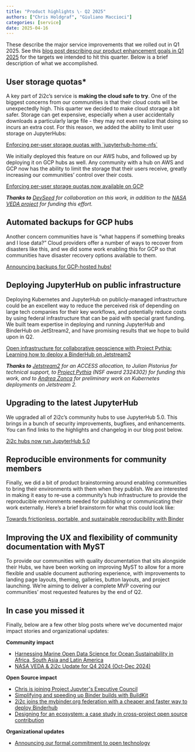 ```yaml
---
title: "Product highlights \- Q2 2025"
authors: ["Chris Holdgraf", "Giuliano Maccioci"]
categories: [service]
date: 2025-04-16
---
```


These describe the major service improvements that we rolled out in Q1 2025\. See this [blog post describing our product enhancement goals in Q1 2025](https://2i2c.org/blog/2025/q1-product-goals/) for the targets we intended to hit this quarter. Below is a brief description of what we accomplished.

## User storage quotas*

A key part of 2i2c’s service is **making the cloud safe to try**. One of the biggest concerns from our communities is that their cloud costs will be unexpectedly high. This quarter we decided to make cloud storage a bit safer. Storage can get expensive, especially when a user accidentally downloads a particularly large file \- they may not even realize that doing so incurs an extra cost. For this reason, we added the ability to limit user storage on JupyterHubs:

[Enforcing per-user storage quotas with \`jupyterhub-home-nfs\`](https://2i2c.org/blog/2025/per-user-storage-quota/)

We initially deployed this feature on our AWS hubs, and followed up by deploying it on GCP hubs as well. Any community with a hub on AWS and GCP now has the ability to limit the storage that their users receive, greatly increasing our communities’ control over their costs.  
   
[Enforcing per-user storage quotas now available on GCP](https://2i2c.org/blog/2025/per-user-storage-quota-gcp/)

***Thanks to** [DevSeed](https://developmentseed.org/) for collaboration on this work, in addition to the [NASA VEDA project](https://www.earthdata.nasa.gov/data/tools/veda) for funding this effort.*

## Automated backups for GCP hubs

Another concern communities have is “what happens if something breaks and I lose data?” Cloud providers offer a number of ways to recover from disasters like this, and we did some work enabling this for GCP so that communities have disaster recovery options available to them.

[Announcing backups for GCP-hosted hubs\!](https://2i2c.org/blog/2025/gcp-filestore-backups/)

## Deploying JupyterHub on public infrastructure

Deploying Kubernetes and JupyterHub on publicly-managed infrastructure could be an excellent way to reduce the perceived risk of depending on large tech companies for their key workflows, and potentially reduce costs by using federal infrastructure that can be paid with special grant funding. We built team expertise in deploying and running JupyterHub and BinderHub on JetStream2, and have promising results that we hope to build upon in Q2.

[Open infrastructure for collaborative geoscience with Project Pythia: Learning how to deploy a BinderHub on Jetstream2](https://2i2c.org/blog/2025/jetstream-binderhub/)

***Thanks to** [Jetstream2](https://jetstream-cloud.org/) for an ACCESS allocation, to Julian Pistorius for technical support, to [Project Pythia](https://projectpythia.org/) (NSF award 2324302\) for funding this work, and to [Andrea Zonca](https://www.zonca.dev/posts/2024-12-11-jetstream_kubernetes_magnum) for preliminary work on Kubernetes deployments on Jetstream 2\.*

## Upgrading to the latest JupyterHub

We upgraded all of 2i2c’s community hubs to use JupyterHub 5.0. This brings in a bunch of security improvements, bugfixes, and enhancements. You can find links to the highlights and changelog in our blog post below.

[2i2c hubs now run JupyterHub 5.0](https://2i2c.org/blog/2025/jupyterhub5-upgrade/)

## Reproducible environments for community members

Finally, we did a bit of product brainstorming around enabling communities to bring their environments with them when they publish. We are interested in making it easy to re-use a community’s hub infrastructure to provide the reproducible environments needed for publishing or communicating their work externally. Here’s a brief brainstorm for what this could look like:

[Towards frictionless, portable, and sustainable reproducibility with Binder](https://2i2c.org/blog/2025/frictionless-reproducibility/)

## Improving the UX and flexibility of community documentation with MyST

To provide our communities with quality documentation that sits alongside their Hubs, we have been working on improving MyST to allow for a more flexible and usable document authoring experience, with improvements to landing page layouts, theming, galleries, button layouts, and project launching. We’re aiming to deliver a complete MVP covering our communities’ most requested features by the end of Q2. 

## In case you missed it

Finally, below are a few other blog posts where we’ve documented major impact stories and organizational updates:

**Community impact**

- [Harnessing Marine Open Data Science for Ocean Sustainability in Africa, South Asia and Latin America](https://2i2c.org/blog/2025/hackweek-shoutout/)  
- [NASA VEDA & 2i2c Update for Q4 2024 (Oct-Dec 2024\)](https://2i2c.org/blog/2025/veda-update-q4-2024/)

**Open Source impact**

- [Chris is joining Project Jupyter's Executive Council](https://2i2c.org/blog/2025/jupyter-executive-council/)  
- [Simplifying and speeding up Binder builds with BuildKit](https://blog.jupyter.org/simplifying-and-speeding-up-binder-builds-with-buildkit-d44f96582994)  
- [2i2c joins the mybinder.org federation with a cheaper and faster way to deploy Binderhub](https://2i2c.org/blog/2025/binder-singlenode/)  
- [Designing for an ecosystem: a case study in cross-project open source contribution](https://2i2c.org/blog/2025/jupyter-book-cors/)

**Organizational updates**

- [Announcing our formal commitment to open technology](https://2i2c.org/blog/2025/community-ownership/)

